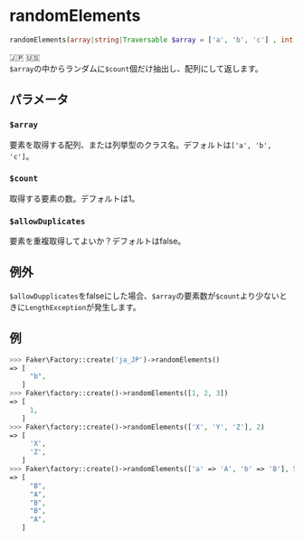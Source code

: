 # randomElements
```php
randomElements(array|string|Traversable $array = ['a', 'b', 'c'] , int $count = 1, bool $allowDuplicates = false) :array
```
:jp: :us:  
`$array`の中からランダムに`$count`個だけ抽出し、配列にして返します。

## パラメータ
### `$array`
要素を取得する配列、または列挙型のクラス名。デフォルトは`['a', 'b', 'c']`。

### `$count`
取得する要素の数。デフォルトは1。

### `$allowDuplicates`
要素を重複取得してよいか？デフォルトはfalse。

## 例外
`$allowDupplicates`をfalseにした場合、`$array`の要素数が`$count`より少ないときに`LengthException`が発生します。

## 例
```php
>>> Faker\Factory::create('ja_JP')->randomElements()
=> [
     "b",
   ]
>>> Faker\factory::create()->randomElements([1, 2, 3])
=> [
     1,
   ]
>>> Faker\factory::create()->randomElements(['X', 'Y', 'Z'], 2)
=> [
     'X',
     'Z',
   ]
>>> Faker\factory::create()->randomElements(['a' => 'A', 'b' => 'B'], 5, true)
=> [
     "B",
     "A",
     "B",
     "B",
     "A",
   ]
```